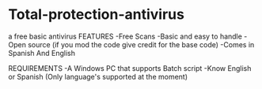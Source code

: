 # Total-protection-antivirus
a free basic antivirus
FEATURES
-Free Scans
-Basic and easy to handle
-Open source 
(if you mod the code give credit for the base code)
-Comes in Spanish And English 

REQUIREMENTS
-A Windows PC that supports Batch script
-Know English or Spanish (Only language's supported at the moment)

